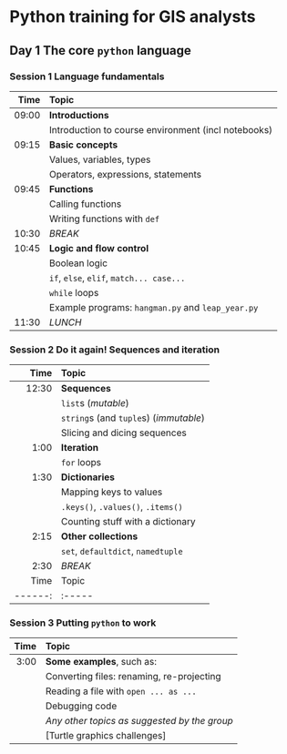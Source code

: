 # Python training for GIS analysts
## Day 1 The core `python` language
### Session 1 Language fundamentals

| Time   | Topic |
| ------:|:----- |
| 09:00  | **Introductions** |
| &nbsp; | Introduction to course environment (incl notebooks) |
| 09:15  | **Basic concepts** |
| &nbsp; | Values, variables, types |
| &nbsp; | Operators, expressions, statements |
| 09:45  | **Functions** |
| &nbsp; | Calling functions |
| &nbsp; | Writing functions with `def` |
| 10:30  | _BREAK_ |
| 10:45  | **Logic and flow control** |
| &nbsp; | Boolean logic |
| &nbsp; | `if`, `else`, `elif`, `match... case...` |
| &nbsp; | `while` loops |
| &nbsp; | Example programs: `hangman.py` and `leap_year.py` |
| 11:30  | _LUNCH_ |

### Session 2 Do it again! Sequences and iteration
| Time   | Topic |
| ------:|:----- |
| 12:30  | **Sequences** |
| &nbsp; | `list`s (_mutable_) |
| &nbsp; | `string`s (and `tuple`s) (_immutable_) |
| &nbsp; | Slicing and dicing sequences |
| 1:00   | **Iteration** |
| &nbsp; | `for` loops |
| 1:30   | **Dictionaries** |
| &nbsp; | Mapping keys to values |
| &nbsp; | `.keys()`, `.values()`, `.items()`  |
| &nbsp; | Counting stuff with a dictionary |
| 2:15   | **Other collections** |
| &nbsp; | `set`, `defaultdict`, `namedtuple` |
| 2:30   | _BREAK_ |
| Time   | Topic |
| ------:|:----- |

### Session 3 Putting `python` to work
| Time   | Topic |
| ------:|:----- |
| 3:00   | **Some examples**, such as: |
| &nbsp; | Converting files: renaming, re-projecting |
| &nbsp; | Reading a file with `open ... as ...` |
| &nbsp; | Debugging code |
| &nbsp; | _Any other topics as suggested by the group_ |
| &nbsp; | [Turtle graphics challenges] |